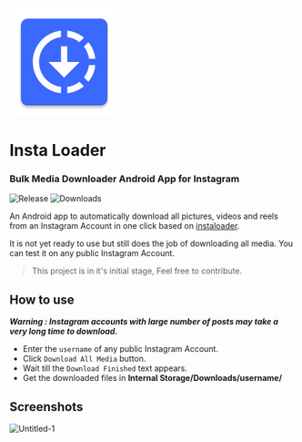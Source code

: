 ![Icon](https://github.com/AzeemIdrisi/InstaLoader-App/blob/main/app/src/main/res/mipmap-xxxhdpi/ic_launcher.png)

# Insta Loader
### Bulk Media Downloader Android App for Instagram

![Release](https://img.shields.io/github/v/release/AzeemIdrisi/InstaLoader-App)
![Downloads](https://img.shields.io/github/downloads/AzeemIdrisi/InstaLoader-App/total)

An Android app to automatically download all pictures, videos and reels from an Instagram Account in one click based on [instaloader](https://github.com/instaloader/instaloader).


It is not yet ready to use but still does the job of downloading all media.
You can test it on any public Instagram Account.


> This project is in it's initial stage, Feel free to contribute.


## How to use

***Warning : Instagram accounts with large number of posts may take a very long time to download.***
* Enter the `username` of any public Instagram Account.
* Click `Download All Media` button.
* Wait till the `Download Finished` text appears.
* Get the downloaded files in **Internal Storage/Downloads/username/**

## Screenshots
![Untitled-1](https://user-images.githubusercontent.com/112647789/235360807-e6088034-7e9e-4a74-824d-f8b7a4f66fce.png)
